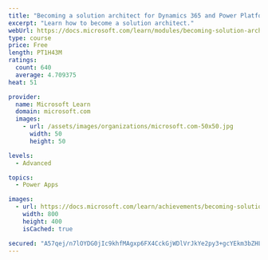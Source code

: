```yaml
---
title: "Becoming a solution architect for Dynamics 365 and Power Platform"
excerpt: "Learn how to become a solution architect."
webUrl: https://docs.microsoft.com/learn/modules/becoming-solution-architect/
type: course
price: Free
length: PT1H43M
ratings:
  count: 640
  average: 4.709375
heat: 51

provider:
  name: Microsoft Learn
  domain: microsoft.com
  images:
    - url: /assets/images/organizations/microsoft.com-50x50.jpg
      width: 50
      height: 50

levels:
  - Advanced

topics:
  - Power Apps

images:
  - url: https://docs.microsoft.com/learn/achievements/becoming-solution-architect-social.png
    width: 800
    height: 400
    isCached: true

secured: "A57qej/n7lOYDG0jIc9khfMAgxp6FX4CckGjWDlVrJkYe2py3+gcYEkm3bZHLeCESyeGK1HVhdsdyur4DmWbjY4ZvdYR/QyAAqXMd1ft2hvXwHt6zC3dKoNod0hRdpWMfC4GBi7+1l2ho3NbEIuQQx9jYm9/xUjXIQ1xd5Xr6AO7XxAF9/HsprNOmgCZkZ1GuTfkeg2ReIMDOf1N2QAY+gbcL3y76Co3lrye4Tp3WRja3qnEJyI97j+e/L4JmvnOWORFx9JfJoxoR8atnMP88ItFY8FT+vGXC0Gyivb3ePKxN0b86sVkDdUGghtUTwTycczhADIAqs6uv+hWcAqlq1Y0r/JA+xT1Is9IvpLCnDUO2tOTrnAHXqBAzLPS1IGbiQ0DBZ2YX/LBGe1K5X2mHCYqcr89me5pjtUvtZ/mtHs=;lCHPcB3G69h3EjO6wuxxAA=="
---
```


